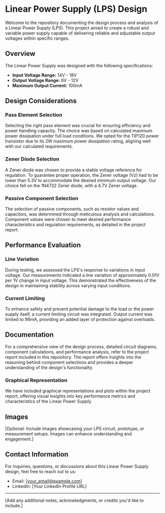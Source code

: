 # Linear Power Supply (LPS) Design

Welcome to the repository documenting the design process and analysis of a Linear Power Supply (LPS). This project aimed to create a robust and variable power supply capable of delivering reliable and adjustable output voltages within specific ranges.

## Overview

The Linear Power Supply was designed with the following specifications:

- **Input Voltage Range:** 14V - 18V
- **Output Voltage Range:** 6V - 12V
- **Maximum Output Current:** 100mA

## Design Considerations

### Pass Element Selection

Selecting the right pass element was crucial for ensuring efficiency and power handling capacity. The choice was based on calculated maximum power dissipation under full load conditions. We opted for the TIP120 power transistor due to its 2W maximum power dissipation rating, aligning well with our calculated requirements.

### Zener Diode Selection

A Zener diode was chosen to provide a stable voltage reference for regulation. To guarantee proper operation, the Zener voltage (Vz) had to be lower than 5.3V to accommodate the desired minimum output voltage. Our choice fell on the 1N4732 Zener diode, with a 4.7V Zener voltage.

### Passive Component Selection

The selection of passive components, such as resistor values and capacitors, was determined through meticulous analysis and calculations. Component values were chosen to meet desired performance characteristics and regulation requirements, as detailed in the project report.

## Performance Evaluation

### Line Variation

During testing, we assessed the LPS's response to variations in input voltage. Our measurements indicated a line variation of approximately 0.01V per 1V change in input voltage. This demonstrated the effectiveness of the design in maintaining stability across varying input conditions.

### Current Limiting

To enhance safety and prevent potential damage to the load or the power supply itself, a current limiting circuit was integrated. Output current was limited to 98mA, providing an added layer of protection against overloads.

## Documentation

For a comprehensive view of the design process, detailed circuit diagrams, component calculations, and performance analysis, refer to the project report included in this repository. The report offers insights into the reasoning behind component selections and provides a deeper understanding of the design's functionality.

### Graphical Representation

We have included graphical representations and plots within the project report, offering visual insights into key performance metrics and characteristics of the Linear Power Supply.

## Images

[Optional: Include images showcasing your LPS circuit, prototype, or measurement setups. Images can enhance understanding and engagement.]

## Contact Information

For inquiries, questions, or discussions about this Linear Power Supply design, feel free to reach out to us:
- Email: [your_email@example.com]
- LinkedIn: [Your LinkedIn Profile URL]

---

[Add any additional notes, acknowledgments, or credits you'd like to include.]

